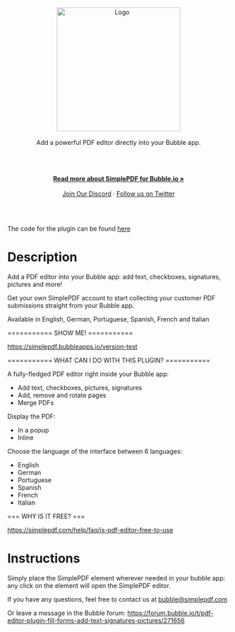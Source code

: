 </br>
</br>
<div align="center">
  <a href="https://simplepdf.com" target="_blank">
  <picture>
    <source media="(prefers-color-scheme: dark)" srcset="https://cdn.simplepdf.com/simple-pdf/assets/simplepdf-github-white.png?">
    <img src="https://cdn.simplepdf.com/simple-pdf/assets/simplepdf-github.png?" width="280" alt="Logo"/>
  </picture>
  </a>
</div>
<br/>
<div align="center">
Add a powerful PDF editor directly into your Bubble app.
</div>
</br>
</br>
<p align="center">
<br/>
<a href="https://bubble.io/plugin/pdf-editor-and-filler-1673591701449x899138091362287600" rel="dofollow"><strong>Read more about SimplePDF for Bubble.io »</strong></a>
<br/>
<br/>
<a href="https://discord.gg/n6M8jb5GEP">Join Our Discord</a>
  ·
<a href="https://twitter.com/simple_pdf">Follow us on Twitter</a>
</p>
<br/>
<br/>

The code for the plugin can be found [here](https://bubble.io/plugin_editor?id=1673591701449x899138091362287600)

# Description

Add a PDF editor into your Bubble app: add text, checkboxes, signatures, pictures and more!

Get your own SimplePDF account to start collecting your customer PDF submissions straight from your Bubble app.

Available in English, German, Portuguese, Spanish, French and Italian

=========== SHOW ME! ===========

https://simplepdf.bubbleapps.io/version-test

=========== WHAT CAN I DO WITH THIS PLUGIN? ===========

A fully-fledged PDF editor right inside your Bubble app:

- Add text, checkboxes, pictures, signatures
- Add, remove and rotate pages
- Merge PDFs

Display the PDF:

- In a popup
- Inline

Choose the language of the interface between 6 languages:

- English
- German
- Portuguese
- Spanish
- French
- Italian

=== WHY IS IT FREE? ===

https://simplepdf.com/help/faq/is-pdf-editor-free-to-use

# Instructions

Simply place the SimplePDF element wherever needed in your bubble app: any click on the element will open the SimplePDF editor.

If you have any questions, feel free to contact us at bubble@simplepdf.com

Or leave a message in the Bubble forum: https://forum.bubble.io/t/pdf-editor-plugin-fill-forms-add-text-signatures-pictures/271656
